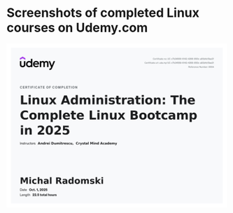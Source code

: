 # Screenshots of completed Linux courses on Udemy.com

<img alt="Screenshot of Udemy certificate" src="01_Linux_Administration.jpg">
